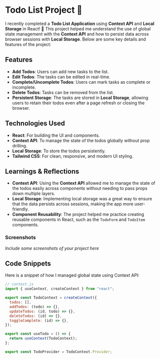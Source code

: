 # Todo List Project 📝

I recently completed a **Todo List Application** using **Context API** and **Local Storage** in React! 🚀 This project helped me understand the use of global state management with the **Context API** and how to persist data across browser sessions with **Local Storage**. Below are some key details and features of the project:

## Features
- **Add Todos**: Users can add new tasks to the list.
- **Edit Todos**: The tasks can be edited in real-time.
- **Complete/Uncomplete Todos**: Users can mark tasks as complete or incomplete.
- **Delete Todos**: Tasks can be removed from the list.
- **Persistent Storage**: The tasks are stored in **Local Storage**, allowing users to retain their todos even after a page refresh or closing the browser.

## Technologies Used
- **React**: For building the UI and components.
- **Context API**: To manage the state of the todos globally without prop drilling.
- **Local Storage**: To store the todos persistently.
- **Tailwind CSS**: For clean, responsive, and modern UI styling.

## Learnings & Reflections
- **Context API**: Using the **Context API** allowed me to manage the state of the todos easily across components without needing to pass props down multiple layers.
- **Local Storage**: Implementing local storage was a great way to ensure that the data persists across sessions, making the app more user-friendly.
- **Component Reusability**: The project helped me practice creating reusable components in React, such as the `TodoForm` and `TodoItem` components.

### Screenshots
*Include some screenshots of your project here*

## Code Snippets
Here is a snippet of how I managed global state using Context API:

```javascript
// context.js
import { useContext, createContext } from "react";

export const TodoContext = createContext({
  todos: [],
  addTodos: (todo) => {},
  updateTodos: (id, todo) => {},
  deleteTodos: (id) => {},
  toggleComplete: (id) => {},
});

export const useTodo = () => {
  return useContext(TodoContext);
};

export const TodoProvider = TodoContext.Provider;
